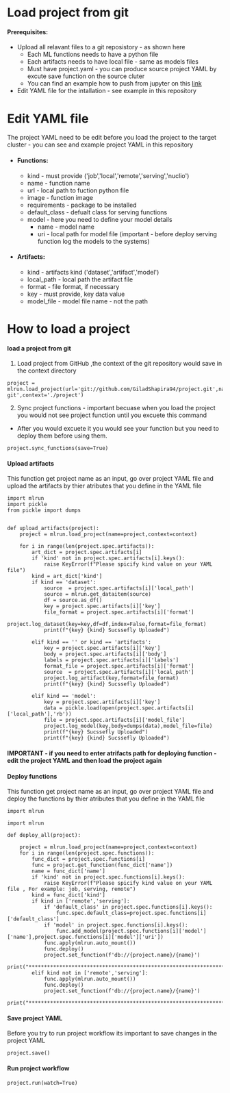 # Load project from git 

#### Prerequisites:
* Upload all relavant files to a git reposistory  - as shown here
  * Each ML functions needs to have a python file
  * Each artifacts needs to have local file  - same as models files
  * Must have project.yaml  - you can produce source project YAML by excute save function on the source cluter
  * You can find an example how to push from jupyter on this [link](https://github.com/GiladShapira94/project/blob/master/GitHub-Readme.md)
* Edit YAML file for the intallation - see example in this repository

# Edit YAML file
The project YAML need to be edit before you load the project to the target cluster - you can see and example project YAML in this repository
* #### Functions:
  * kind - must provide ('job','local','remote','serving','nuclio')
  * name - function name
  * url - local path to fuction python file
  * image - function image 
  * requirements - package to be installed
  * default_class - defualt class for serving functions
  * model - here you need to define your model details 
    * name - model name
    * uri - local path for model file (important - before deploy serving function log the models to the systems)
* #### Artifacts:
  * kind - artifacts kind ('dataset','artifact','model')
  * local_path - local path the artifact file
  * format - file format, if necessary 
  * key - must provide, key data value
  * model_file - model file name  - not the path 
# How to load a project
#### load a project from git 
1. Load project from GitHub ,the context of the git repository would save in the context directory
````
project = mlrun.load_project(url='git://github.com/GiladShapira94/project.git',name='project-git',context='./project')
````
2. Sync project functions - important becuase when you load the project you would not see project function until you excuete this command
* After you would excuete it you would see your function but you need to deploy them before using them.
````
project.sync_functions(save=True)
````
#### Upload artifacts 
This function get project name as an input, go over project YAML file and upload the artifacts by thier atributes that you define in the YAML file
````
import mlrun 
import pickle
from pickle import dumps


def upload_artifacts(project):
    project = mlrun.load_project(name=project,context=context)

    for i in range(len(project.spec.artifacts)):
        art_dict = project.spec.artifacts[i]
        if 'kind' not in project.spec.artifacts[i].keys():
            raise KeyError(f"Please spicify kind value on your YAML file")
        kind = art_dict['kind']
        if kind == 'dataset':
            source  = project.spec.artifacts[i]['local_path']
            source = mlrun.get_dataitem(source)
            df = source.as_df()
            key = project.spec.artifacts[i]['key']
            file_format = project.spec.artifacts[i]['format']
            project.log_dataset(key=key,df=df,index=False,format=file_format)
            print(f"{key} {kind} Sucssefly Uploaded")
            
        elif kind == '' or kind == 'artifacts':
            key = project.spec.artifacts[i]['key']
            body = project.spec.artifacts[i]['body']
            labels = project.spec.artifacts[i]['labels']
            format_file = project.spec.artifacts[i]['format']
            source  = project.spec.artifacts[i]['local_path']
            project.log_artifact(key,format=file_format)
            print(f"{key} {kind} Sucssefly Uploaded")
            
        elif kind == 'model':
            key = project.spec.artifacts[i]['key']
            data = pickle.load(open(project.spec.artifacts[i]['local_path'],'rb'))
            file = project.spec.artifacts[i]['model_file']
            project.log_model(key,body=dumps(data),model_file=file)
            print(f"{key} Sucssefly Uploaded")
            print(f"{key} {kind} Sucssefly Uploaded")
````
#### IMPORTANT - if you need to enter atrifacts path for deploying function  - edit the project YAML and then load the project again
#### Deploy functions 
This function get project name as an input, go over project YAML file and deploy the functions by thier atributes that you define in the YAML file
````
import mlrun

import mlrun

def deploy_all(project):

    project = mlrun.load_project(name=project,context=context)
    for i in range(len(project.spec.functions)):
        func_dict = project.spec.functions[i]
        func = project.get_function(func_dict['name'])
        name = func_dict['name']
        if 'kind' not in project.spec.functions[i].keys():
            raise KeyError(f"Please spicify kind value on your YAML file , For example: job, serving, remote")
        kind = func_dict['kind']
        if kind in ['remote','serving']:
            if 'default_class' in project.spec.functions[i].keys():
                func.spec.default_class=project.spec.functions[i]['default_class']
            if 'model' in project.spec.functions[i].keys():
                func.add_model(project.spec.functions[i]['model']['name'],project.spec.functions[i]['model']['uri'])
            func.apply(mlrun.auto_mount())
            func.deploy()
            project.set_function(f'db://{project.name}/{name}')
            print("******************************************************************************************************")
        elif kind not in ['remote','serving']:
            func.apply(mlrun.auto_mount())
            func.deploy() 
            project.set_function(f'db://{project.name}/{name}')
            print("******************************************************************************************************")
````
#### Save project YAML
Before you try to run project workflow its important to save changes in the project YAML
````
project.save()
````
#### Run project workflow 
````
project.run(watch=True)
````


